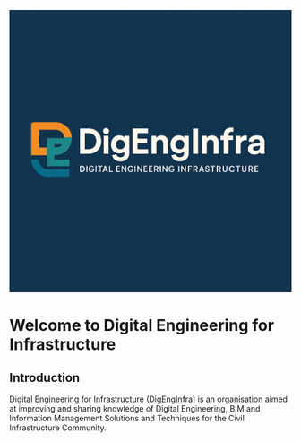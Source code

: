 ![](32db72c8-9979-4264-898d-47c98444bd73.png)
# Welcome to Digital Engineering for Infrastructure 

## Introduction 

Digital Engineering for Infrastructure (DigEngInfra) is an organisation aimed at
improving and sharing knowledge of Digital Engineering, BIM and Information
Management Solutions and Techniques for the Civil Infrastructure Community.
